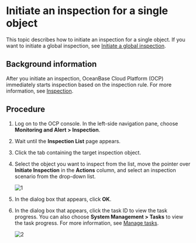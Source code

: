 # Initiate an inspection for a single object

This topic describes how to initiate an inspection for a single object. If you want to initiate a global inspection, see [Initiate a global inspection](../400.initate-a-inspection/200.initiate-global-inspection.md).

## Background information

After you initiate an inspection, OceanBase Cloud Platform (OCP) immediately starts inspection based on the inspection rule. For more information, see [Inspection](../100.inspection-management.md).

## Procedure

1. Log on to the OCP console. In the left-side navigation pane, choose **Monitoring and Alert > Inspection**.

2. Wait until the **Inspection List** page appears.

3. Click the tab containing the target inspection object.

4. Select the object you want to inspect from the list, move the pointer over **Initiate Inspection** in the **Actions** column, and select an inspection scenario from the drop-down list.

   ![1](https://obbusiness-private.oss-cn-shanghai.aliyuncs.com/doc/img/ocp/401/%E6%80%A7%E8%83%BD%E5%B7%A1%E6%A3%802.png)

5. In the dialog box that appears, click **OK**.

6. In the dialog box that appears, click the task ID to view the task progress. You can also choose **System Management > Tasks** to view the task progress. For more information, see [Manage tasks](../../../1600.system-management-features/100.manage-tasks.md).

   ![2](https://obbusiness-private.oss-cn-shanghai.aliyuncs.com/doc/img/ocp/401/%E6%80%A7%E8%83%BD%E5%B7%A1%E6%A3%80%E7%BB%93%E6%9E%9C.png)
